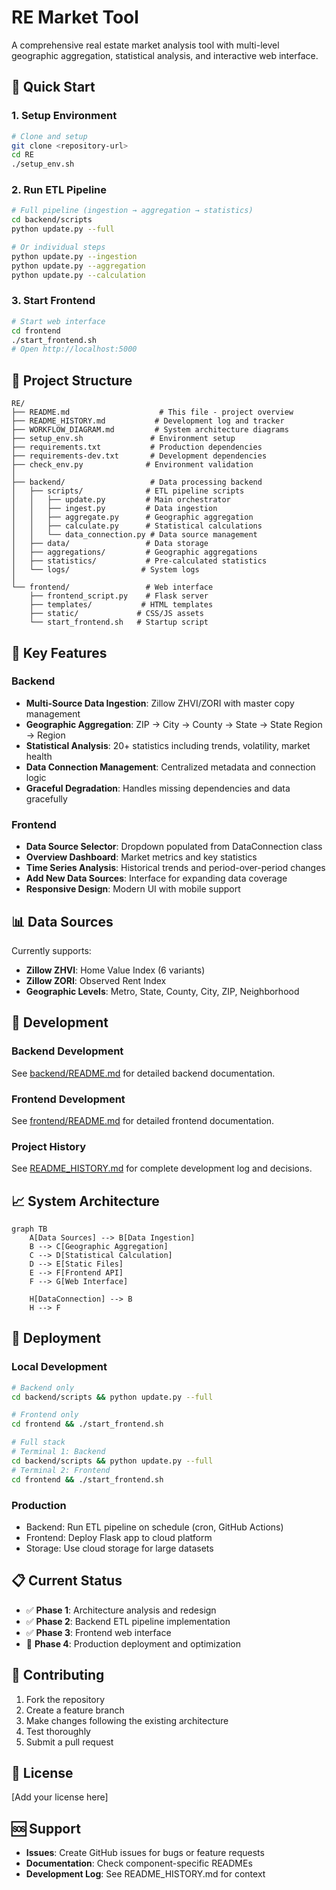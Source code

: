 # RE Market Tool

A comprehensive real estate market analysis tool with multi-level geographic aggregation, statistical analysis, and interactive web interface.

## 🚀 Quick Start

### 1. Setup Environment
```bash
# Clone and setup
git clone <repository-url>
cd RE
./setup_env.sh
```

### 2. Run ETL Pipeline
```bash
# Full pipeline (ingestion → aggregation → statistics)
cd backend/scripts
python update.py --full

# Or individual steps
python update.py --ingestion
python update.py --aggregation  
python update.py --calculation
```

### 3. Start Frontend
```bash
# Start web interface
cd frontend
./start_frontend.sh
# Open http://localhost:5000
```

## 📁 Project Structure

```
RE/
├── README.md                    # This file - project overview
├── README_HISTORY.md           # Development log and tracker
├── WORKFLOW_DIAGRAM.md         # System architecture diagrams
├── setup_env.sh               # Environment setup
├── requirements.txt           # Production dependencies
├── requirements-dev.txt       # Development dependencies
├── check_env.py              # Environment validation
│
├── backend/                   # Data processing backend
│   ├── scripts/              # ETL pipeline scripts
│   │   ├── update.py         # Main orchestrator
│   │   ├── ingest.py         # Data ingestion
│   │   ├── aggregate.py      # Geographic aggregation
│   │   ├── calculate.py      # Statistical calculations
│   │   └── data_connection.py # Data source management
│   ├── data/                 # Data storage
│   ├── aggregations/         # Geographic aggregations
│   ├── statistics/           # Pre-calculated statistics
│   └── logs/                # System logs
│
└── frontend/                 # Web interface
    ├── frontend_script.py    # Flask server
    ├── templates/           # HTML templates
    ├── static/             # CSS/JS assets
    └── start_frontend.sh   # Startup script
```

## 🎯 Key Features

### Backend
- **Multi-Source Data Ingestion**: Zillow ZHVI/ZORI with master copy management
- **Geographic Aggregation**: ZIP → City → County → State → State Region → Region
- **Statistical Analysis**: 20+ statistics including trends, volatility, market health
- **Data Connection Management**: Centralized metadata and connection logic
- **Graceful Degradation**: Handles missing dependencies and data gracefully

### Frontend
- **Data Source Selector**: Dropdown populated from DataConnection class
- **Overview Dashboard**: Market metrics and key statistics
- **Time Series Analysis**: Historical trends and period-over-period changes
- **Add New Data Sources**: Interface for expanding data coverage
- **Responsive Design**: Modern UI with mobile support

## 📊 Data Sources

Currently supports:
- **Zillow ZHVI**: Home Value Index (6 variants)
- **Zillow ZORI**: Observed Rent Index
- **Geographic Levels**: Metro, State, County, City, ZIP, Neighborhood

## 🔧 Development

### Backend Development
See [backend/README.md](backend/README.md) for detailed backend documentation.

### Frontend Development  
See [frontend/README.md](frontend/README.md) for detailed frontend documentation.

### Project History
See [README_HISTORY.md](README_HISTORY.md) for complete development log and decisions.

## 📈 System Architecture

```mermaid
graph TB
    A[Data Sources] --> B[Data Ingestion]
    B --> C[Geographic Aggregation]
    C --> D[Statistical Calculation]
    D --> E[Static Files]
    E --> F[Frontend API]
    F --> G[Web Interface]
    
    H[DataConnection] --> B
    H --> F
```

## 🚀 Deployment

### Local Development
```bash
# Backend only
cd backend/scripts && python update.py --full

# Frontend only  
cd frontend && ./start_frontend.sh

# Full stack
# Terminal 1: Backend
cd backend/scripts && python update.py --full
# Terminal 2: Frontend
cd frontend && ./start_frontend.sh
```

### Production
- Backend: Run ETL pipeline on schedule (cron, GitHub Actions)
- Frontend: Deploy Flask app to cloud platform
- Storage: Use cloud storage for large datasets

## 📋 Current Status

- ✅ **Phase 1**: Architecture analysis and redesign
- ✅ **Phase 2**: Backend ETL pipeline implementation  
- ✅ **Phase 3**: Frontend web interface
- 🔄 **Phase 4**: Production deployment and optimization

## 🤝 Contributing

1. Fork the repository
2. Create a feature branch
3. Make changes following the existing architecture
4. Test thoroughly
5. Submit a pull request

## 📄 License

[Add your license here]

## 🆘 Support

- **Issues**: Create GitHub issues for bugs or feature requests
- **Documentation**: Check component-specific READMEs
- **Development Log**: See README_HISTORY.md for context
